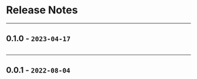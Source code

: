 # Release Notes
-----------------------
## 0.1.0 - `2023-04-17`

```{include} 0.1.0.md
```

-----------------------
## 0.0.1 - `2022-08-04`
```{include} 0.0.1.md
```